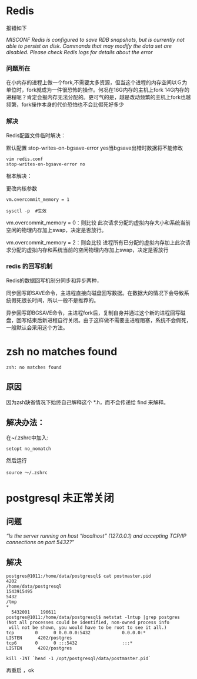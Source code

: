 # Redis

报错如下

*MISCONF Redis is configured to save RDB snapshots, but is currently not able to persist on disk. Commands that may modify the data set are disabled. Please check Redis logs for details about the error*



###  问题所在

在小内存的进程上做一个fork,不需要太多资源，但当这个进程的内存空间以Ｇ为单位时，fork就成为一件很恐怖的操作。何况在16G内存的主机上fork 14G内存的进程呢？肯定会报内存无法分配的。更可气的是，越是改动频繁的主机上fork也越频繁，fork操作本身的代价恐怕也不会比假死好多少

### 解决

Redis配置文件临时解决：

默认配置 stop-writes-on-bgsave-error yes当bgsave出错时数据将不能修改

```
vim redis.conf
stop-writes-on-bgsave-error no
```

根本解决：

更改内核参数

```
vm.overcommit_memory = 1
```

```
sysctl -p  #生效
```

vm.overcommit_memory = 0：则比较 此次请求分配的虚拟内存大小和系统当前空闲的物理内存加上swap，决定是否放行。

vm.overcommit_memory = 2：则会比较 进程所有已分配的虚拟内存加上此次请求分配的虚拟内存和系统当前的空闲物理内存加上swap，决定是否放行

### redis 的回写机制

Redis的数据回写机制分同步和异步两种，

同步回写即SAVE命令，主进程直接向磁盘回写数据。在数据大的情况下会导致系统假死很长时间，所以一般不是推荐的。

异步回写即BGSAVE命令，主进程fork后，复制自身并通过这个新的进程回写磁盘，回写结束后新进程自行关闭。由于这样做不需要主进程阻塞，系统不会假死，一般默认会采用这个方法。



# zsh  no matches found

```
zsh: no matches found
```



## 原因

因为zsh缺省情况下始终自己解释这个 *.h，而不会传递给 find 来解释。

##  解决办法：

在~/.zshrc中加入: 

```
setopt no_nomatch
```

 然后运行

```
source ～/.zshrc
```

# postgresql 未正常关闭

## 问题

*“Is the server running on host “localhost” (127.0.0.1) and accepting TCP/IP connections on port 5432?”*



## 解决

```
postgres@1011:/home/data/postgresql$ cat postmaster.pid
4202
/home/data/postgresql
1543915495
5432
/tmp
*
  5432001    196611
postgres@1011:/home/data/postgresql$ netstat -lntup |grep postgres
(Not all processes could be identified, non-owned process info
 will not be shown, you would have to be root to see it all.)
tcp        0      0 0.0.0.0:5432            0.0.0.0:*               LISTEN      4202/postgres
tcp6       0      0 :::5432                 :::*                    LISTEN      4202/postgres
```



```
kill -INT `head -1 /opt/postgresql/data/postmaster.pid`
```

再重启 ，ok